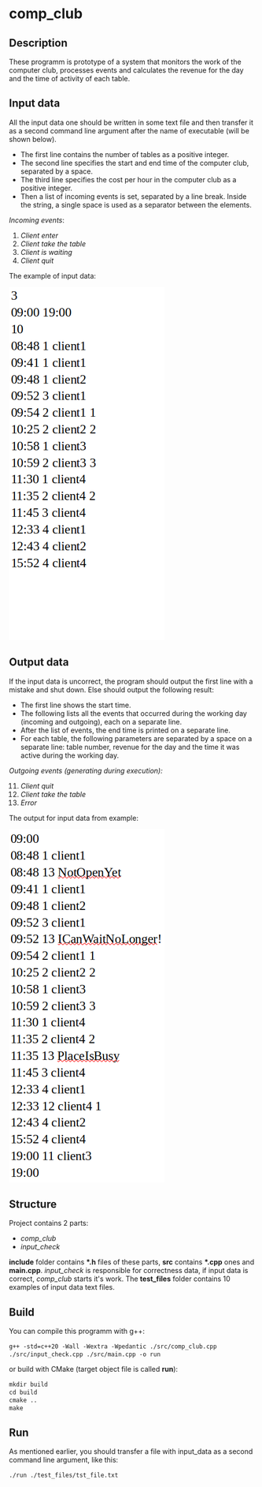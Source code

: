 # comp_club

## Description
These programm is prototype of a system that monitors the work of the computer club, processes events and calculates the revenue for the day and the time of activity of each table.

## Input data
All the input data one should be written in some text file and then transfer it as a second command line argument after the name of executable (will be shown below).

* The first line contains the number of tables as a positive integer.
* The second line specifies the start and end time of the computer club, separated by a space.
* The third line specifies the cost per hour in the computer club as a positive integer.
* Then a list of incoming events is set, separated by a line break. Inside the string, a single space is used as a separator between the elements. 

_Incoming events_:
1. _Client enter_
2. _Client take the table_
3. _Client is waiting_
4. _Client quit_

The example of input data:

![input_data](./for_readme/iput_data.png)

## Output data

If the input data is uncorrect, the program should output the first line with a mistake and shut down. Else should output the following result:
* The first line shows the start time.
* The following lists all the events that occurred during the working day (incoming and outgoing), each on a separate line.
* After the list of events, the end time is printed on a separate line.
* For each table, the following parameters are separated by a space on a separate line: table number, revenue for the day and the time it was active during the working day.

_Outgoing events (generating during execution):_

11. _Client quit_
22. _Client take the table_
33. _Error_

The output for input data from example:

![output_data](./for_readme/output_data.png)


## Structure
Project contains 2 parts:
* _comp_club_
* _input_check_

__include__ folder contains __*.h__ files of these parts, __src__ contains __*.cpp__ ones and __main.cpp__. _input_check_ is responsible for correctness data, if input data is correct, _comp_club_ starts it's work. The __test_files__ folder contains 10 examples of input data text files. 
## Build
You can compile this programm with g++:
```
g++ -std=c++20 -Wall -Wextra -Wpedantic ./src/comp_club.cpp ./src/input_check.cpp ./src/main.cpp -o run
```
or build with CMake (target object file is called __run__):
```
mkdir build
cd build
cmake ..
make
```
## Run
As mentioned earlier, you should transfer a file with input_data as a second command line argument, like this:
```
./run ./test_files/tst_file.txt
```

